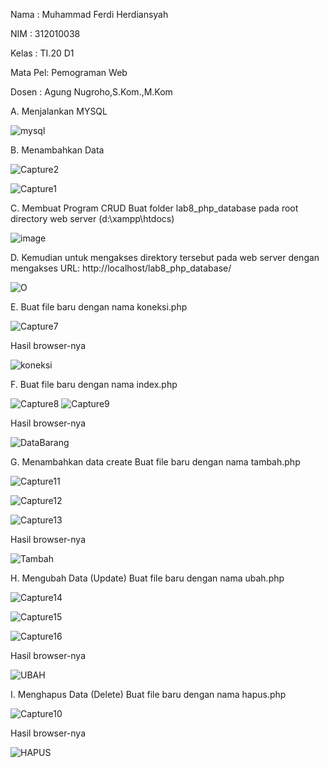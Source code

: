 Nama    : Muhammad Ferdi Herdiansyah

NIM     : 312010038

Kelas   : TI.20 D1

Mata Pel: Pemograman Web

Dosen   : Agung Nugroho,S.Kom.,M.Kom



A. Menjalankan MYSQL 

![mysql](https://user-images.githubusercontent.com/101733752/170330696-f9d559ff-f707-4ec8-9fb4-4cf4fafdd31d.PNG)

B. Menambahkan Data

![Capture2](https://user-images.githubusercontent.com/101733752/170330759-52757c1f-88fa-4acc-b08c-6be180fb421f.PNG)

![Capture1](https://user-images.githubusercontent.com/101733752/170330785-79e827b6-7b29-46d5-9bd5-df364c03854c.PNG)

C. Membuat Program CRUD Buat folder lab8_php_database pada root directory web server (d:\xampp\htdocs)

![image](https://user-images.githubusercontent.com/101733752/170331131-73b4cd30-cbfd-4219-9abb-82a0bcc92185.png)

D. Kemudian untuk mengakses direktory tersebut pada web server dengan mengakses URL: http://localhost/lab8_php_database/

![O](https://user-images.githubusercontent.com/101733752/170334156-c87e156e-f71d-4a2f-b656-7f896d14d4c6.png)


E. Buat file baru dengan nama koneksi.php

![Capture7](https://user-images.githubusercontent.com/101733752/170331605-100f782e-006b-436c-b538-1d0e0ef90e80.PNG)


Hasil browser-nya

![koneksi](https://user-images.githubusercontent.com/101733752/170331669-96c24dab-a383-4d8b-85d7-0aeb583469ac.PNG)

F. Buat file baru dengan nama index.php

![Capture8](https://user-images.githubusercontent.com/101733752/170331817-319adacd-5765-4dad-8380-6dc44d170564.PNG)
![Capture9](https://user-images.githubusercontent.com/101733752/170331867-74eaa59b-ec8d-4617-a20f-5bf708ad9303.PNG)


Hasil browser-nya

![DataBarang](https://user-images.githubusercontent.com/101733752/170332017-53577b4d-9d1c-403b-9e7b-e26e6ac40ed9.PNG)

G. Menambahkan data create Buat file baru dengan nama tambah.php

![Capture11](https://user-images.githubusercontent.com/101733752/170335126-ac6dad7d-deeb-4bfe-88e1-63db8c6dc9a1.PNG)

![Capture12](https://user-images.githubusercontent.com/101733752/170335738-a9f6a594-33cd-418f-9595-cf63bf35bcb4.PNG)

![Capture13](https://user-images.githubusercontent.com/101733752/170335850-9a96cdb8-9f71-4aa2-9976-a27f24e282f4.PNG)

Hasil browser-nya

![Tambah](https://user-images.githubusercontent.com/101733752/170336251-e40fbf87-2040-42fd-a7ec-962273a3a367.PNG)

H. Mengubah Data (Update) Buat file baru dengan nama ubah.php

![Capture14](https://user-images.githubusercontent.com/101733752/170336547-f96948e8-cd38-41df-b2b0-95100eda6321.PNG)

![Capture15](https://user-images.githubusercontent.com/101733752/170336624-8c57a16e-7bb6-4788-ba34-bb6fede4dc1f.PNG)

![Capture16](https://user-images.githubusercontent.com/101733752/170336741-f4d9af4e-2de3-44df-99f0-9229de4507a9.PNG)

Hasil browser-nya

![UBAH](https://user-images.githubusercontent.com/101733752/170337468-e3e6ea38-9366-4b58-908f-60ee9f33053f.PNG)


I. Menghapus Data (Delete) Buat file baru dengan nama hapus.php

![Capture10](https://user-images.githubusercontent.com/101733752/170337592-0d95e5d9-eb6a-4050-b588-44f66447ce4e.PNG)

Hasil browser-nya

![HAPUS](https://user-images.githubusercontent.com/101733752/170337845-721d1d81-faa8-4fb8-8a9b-2141a359c3e6.PNG)


